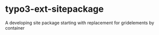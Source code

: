 # typo3-ext-sitepackage
A developing site package starting with replacement for gridelements by container
